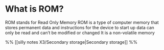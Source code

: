 # What is ROM?
ROM stands for Read Only Memory
ROM is a type of computer memory that stores permanent data and instructions for the device to start up
data can only be read and can’t be modified or changed
It is a non-volatile memory


%%
[[silly notes X3/Secondary storage|Secondary storage]]
%%
